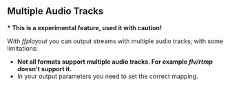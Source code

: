 ## Multiple Audio Tracks

**\* This is a experimental feature, used it with caution!**

With _ffplayout_ you can output streams with multiple audio tracks, with some limitations:
* **Not all formats support multiple audio tracks. For example _flv/rtmp_ doesn't support it.**
* In your output parameters you need to set the correct mapping.
